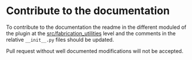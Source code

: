# Contribute to the documentation

To contribute to the documentation the readme in the different moduled of the plugin at the [src/fabrication_utilities](../../src/fabrication_utilities/) level and the comments in the relative `__init__.py` files should be updated.

Pull request without well documented modifications will not be accepted.
